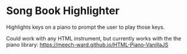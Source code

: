 # Song Book Highlighter

Highlights keys on a piano to prompt the user to play those keys.

Could work with any HTML instrument, but currently works with the the piano library:
<https://meech-ward.github.io/HTML-Piano-VanillaJS>